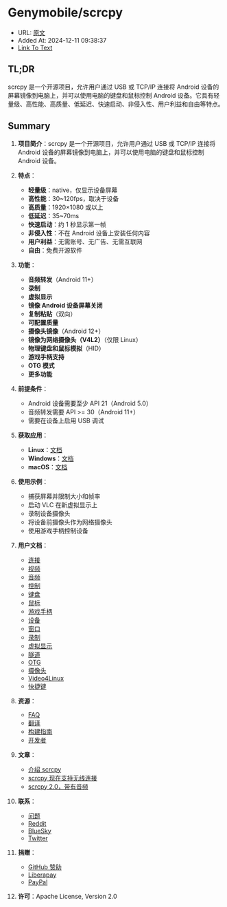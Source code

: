 # Genymobile/scrcpy
- URL: [原文](https://github.com/Genymobile/scrcpy)
- Added At: 2024-12-11 09:38:37
- [Link To Text](_posts/2024-12-11-genymobile-scrcpy_raw.md)

## TL;DR
scrcpy 是一个开源项目，允许用户通过 USB 或 TCP/IP 连接将 Android 设备的屏幕镜像到电脑上，并可以使用电脑的键盘和鼠标控制 Android 设备。它具有轻量级、高性能、高质量、低延迟、快速启动、非侵入性、用户利益和自由等特点。

## Summary
1. **项目简介**：scrcpy 是一个开源项目，允许用户通过 USB 或 TCP/IP 连接将 Android 设备的屏幕镜像到电脑上，并可以使用电脑的键盘和鼠标控制 Android 设备。

2. **特点**：
   - **轻量级**：native，仅显示设备屏幕
   - **高性能**：30~120fps，取决于设备
   - **高质量**：1920×1080 或以上
   - **低延迟**：35~70ms
   - **快速启动**：约 1 秒显示第一帧
   - **非侵入性**：不在 Android 设备上安装任何内容
   - **用户利益**：无需账号、无广告、无需互联网
   - **自由**：免费开源软件

3. **功能**：
   - **音频转发**（Android 11+）
   - **录制**
   - **虚拟显示**
   - **镜像 Android 设备屏幕关闭**
   - **复制粘贴**（双向）
   - **可配置质量**
   - **摄像头镜像**（Android 12+）
   - **镜像为网络摄像头（V4L2）**（仅限 Linux）
   - **物理键盘和鼠标模拟**（HID）
   - **游戏手柄支持**
   - **OTG 模式**
   - **更多功能**

4. **前提条件**：
   - Android 设备需要至少 API 21（Android 5.0）
   - 音频转发需要 API >= 30（Android 11+）
   - 需要在设备上启用 USB 调试

5. **获取应用**：
   - **Linux**：[文档](https://github.com/Genymobile/scrcpy/blob/master/doc/linux.md)
   - **Windows**：[文档](https://github.com/Genymobile/scrcpy/blob/master/doc/windows.md)
   - **macOS**：[文档](https://github.com/Genymobile/scrcpy/blob/master/doc/macos.md)

6. **使用示例**：
   - 捕获屏幕并限制大小和帧率
   - 启动 VLC 在新虚拟显示上
   - 录制设备摄像头
   - 将设备前摄像头作为网络摄像头
   - 使用游戏手柄控制设备

7. **用户文档**：
   - [连接](https://github.com/Genymobile/scrcpy/blob/master/doc/connection.md)
   - [视频](https://github.com/Genymobile/scrcpy/blob/master/doc/video.md)
   - [音频](https://github.com/Genymobile/scrcpy/blob/master/doc/audio.md)
   - [控制](https://github.com/Genymobile/scrcpy/blob/master/doc/control.md)
   - [键盘](https://github.com/Genymobile/scrcpy/blob/master/doc/keyboard.md)
   - [鼠标](https://github.com/Genymobile/scrcpy/blob/master/doc/mouse.md)
   - [游戏手柄](https://github.com/Genymobile/scrcpy/blob/master/doc/gamepad.md)
   - [设备](https://github.com/Genymobile/scrcpy/blob/master/doc/device.md)
   - [窗口](https://github.com/Genymobile/scrcpy/blob/master/doc/window.md)
   - [录制](https://github.com/Genymobile/scrcpy/blob/master/doc/recording.md)
   - [虚拟显示](https://github.com/Genymobile/scrcpy/blob/master/doc/virtual_display.md)
   - [隧道](https://github.com/Genymobile/scrcpy/blob/master/doc/tunnels.md)
   - [OTG](https://github.com/Genymobile/scrcpy/blob/master/doc/otg.md)
   - [摄像头](https://github.com/Genymobile/scrcpy/blob/master/doc/camera.md)
   - [Video4Linux](https://github.com/Genymobile/scrcpy/blob/master/doc/v4l2.md)
   - [快捷键](https://github.com/Genymobile/scrcpy/blob/master/doc/shortcuts.md)

8. **资源**：
   - [FAQ](https://github.com/Genymobile/scrcpy/blob/master/FAQ.md)
   - [翻译](https://github.com/Genymobile/scrcpy/wiki)
   - [构建指南](https://github.com/Genymobile/scrcpy/blob/master/doc/build.md)
   - [开发者](https://github.com/Genymobile/scrcpy/blob/master/doc/develop.md)

9. **文章**：
   - [介绍 scrcpy](https://blog.rom1v.com/2018/03/introducing-scrcpy/)
   - [scrcpy 现在支持无线连接](https://www.genymotion.com/blog/open-source-project-scrcpy-now-works-wirelessly/)
   - [scrcpy 2.0，带有音频](https://blog.rom1v.com/2023/03/scrcpy-2-0-with-audio/)

10. **联系**：
    - [问题](https://github.com/Genymobile/scrcpy/issues)
    - [Reddit](https://www.reddit.com/r/scrcpy)
    - [BlueSky](https://bsky.app/profile/scrcpy.bsky.social)
    - [Twitter](https://twitter.com/scrcpy_app)

11. **捐赠**：
    - [GitHub 赞助](https://github.com/sponsors/rom1v)
    - [Liberapay](https://liberapay.com/rom1v/)
    - [PayPal](https://paypal.me/rom2v)

12. **许可**：Apache License, Version 2.0
